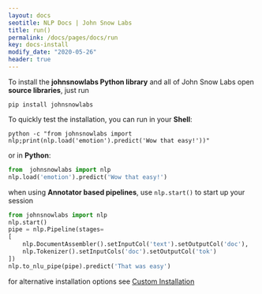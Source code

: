 ```yaml
---
layout: docs
seotitle: NLP Docs | John Snow Labs
title: run()
permalink: /docs/pages/docs/run
key: docs-install
modify_date: "2020-05-26"
header: true
---
```


<div class="main-docs" markdown="1"><div class="h3-box" markdown="1">

To install the **johnsnowlabs Python library** and all of John Snow Labs open **source libraries**, just run

```shell 
pip install johnsnowlabs
```

To quickly test the installation, you can run in your **Shell**:

```shell
python -c "from johnsnowlabs import nlp;print(nlp.load('emotion').predict('Wow that easy!'))"
```
or in **Python**:
```python
from  johnsnowlabs import nlp
nlp.load('emotion').predict('Wow that easy!')
```

when using **Annotator based pipelines**, use `nlp.start()` to start up your session 
```python
from johnsnowlabs import nlp
nlp.start()
pipe = nlp.Pipeline(stages=
[
    nlp.DocumentAssembler().setInputCol('text').setOutputCol('doc'),
    nlp.Tokenizer().setInputCols('doc').setOutputCol('tok')
])
nlp.to_nlu_pipe(pipe).predict('That was easy')
```


for alternative installation options see [Custom Installation](/docs/pages/docs/install_advanced)

</div></div>